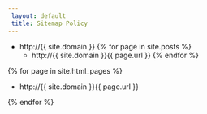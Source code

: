 ```yaml
---
 layout: default
 title: Sitemap Policy
---
```

 - http://{{ site.domain }}
{% for page in site.posts %}
    - http://{{ site.domain }}{{ page.url }}
{% endfor %}

{% for page in site.html_pages %}

 - http://{{ site.domain }}{{ page.url }}

{% endfor %}
